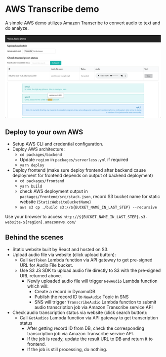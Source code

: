 # AWS Transcribe demo

A simple AWS demo utilizes Amazon Transcribe to convert audio to text and do analyze.

![](./frontend.png)

## Deploy to your own AWS

- Setup AWS CLI and credential configuration.
- Deploy AWS architecture:
  - `cd packages/backend`
  - Update `region` in `packages/serverless.yml` if required
  - `yarn deploy`
- Deploy frontend (make sure deploy frontend after backend cause deployment for frontend depends on output of backend deployment)
  - `cd packages/frontend`
  - `yarn build`
  - check AWS deployment output in `packages/frontend/src/stack.json`, record S3 bucket name for static website (`StaticWebsiteBucketName`)
  - `aws s3 cp ./build s3://${BUCKET_NAME_IN_LAST_STEP} --recursive`

Use your browser to access `http://${BUCKET_NAME_IN_LAST_STEP}.s3-website-${region}.amazonaws.com/`

## Behind the scenes

- Static website built by React and hosted on S3.
- Upload audio file via website (click upload button):
  - Call `GetToken` Lambda function via API gateway to get pre-signed URL for Audio File bucket.
  - Use S3 JS SDK to upload audio file directly to S3 with the pre-signed URL returned above.
    - Newly uploaded audio file will trigger `NewAudio` Lambda function which will:
      - Create a record in DynamoDB
      - Publish the record ID to `NewAudio` Topic in SNS
      - SNS will trigger `TranscribeAudio` Lambda function to submit audio transcription job via Amazon Transcribe service API
- Check audio transcription status via website (click search button):
  - Call `GetAudios` Lambda function via API gateway to get transcription status
    - After getting record ID from DB, check the corresponding transcription job via Amazon Transcribe service API.
    - If the job is ready, update the result URL to DB and return it to frontend.
    - If the job is still processing, do nothing.
